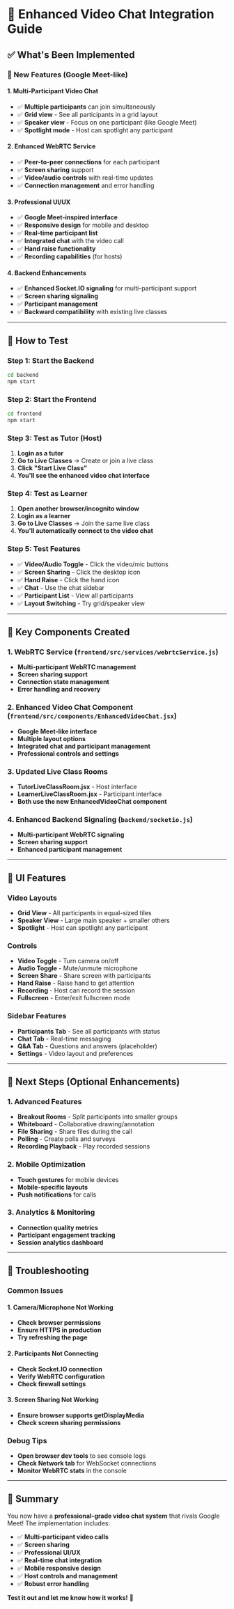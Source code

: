 # 🎥 Enhanced Video Chat Integration Guide

## ✅ **What's Been Implemented**

### **🚀 New Features (Google Meet-like)**

#### **1. Multi-Participant Video Chat**
- ✅ **Multiple participants** can join simultaneously
- ✅ **Grid view** - See all participants in a grid layout
- ✅ **Speaker view** - Focus on one participant (like Google Meet)
- ✅ **Spotlight mode** - Host can spotlight any participant

#### **2. Enhanced WebRTC Service**
- ✅ **Peer-to-peer connections** for each participant
- ✅ **Screen sharing** support
- ✅ **Video/audio controls** with real-time updates
- ✅ **Connection management** and error handling

#### **3. Professional UI/UX**
- ✅ **Google Meet-inspired interface**
- ✅ **Responsive design** for mobile and desktop
- ✅ **Real-time participant list**
- ✅ **Integrated chat** with the video call
- ✅ **Hand raise functionality**
- ✅ **Recording capabilities** (for hosts)

#### **4. Backend Enhancements**
- ✅ **Enhanced Socket.IO signaling** for multi-participant support
- ✅ **Screen sharing signaling**
- ✅ **Participant management**
- ✅ **Backward compatibility** with existing live classes

---

## 🎯 **How to Test**

### **Step 1: Start the Backend**
```bash
cd backend
npm start
```

### **Step 2: Start the Frontend**
```bash
cd frontend
npm start
```

### **Step 3: Test as Tutor (Host)**
1. **Login as a tutor**
2. **Go to Live Classes** → Create or join a live class
3. **Click "Start Live Class"**
4. **You'll see the enhanced video chat interface**

### **Step 4: Test as Learner**
1. **Open another browser/incognito window**
2. **Login as a learner**
3. **Go to Live Classes** → Join the same live class
4. **You'll automatically connect to the video chat**

### **Step 5: Test Features**
- ✅ **Video/Audio Toggle** - Click the video/mic buttons
- ✅ **Screen Sharing** - Click the desktop icon
- ✅ **Hand Raise** - Click the hand icon
- ✅ **Chat** - Use the chat sidebar
- ✅ **Participant List** - View all participants
- ✅ **Layout Switching** - Try grid/speaker view

---

## 🔧 **Key Components Created**

### **1. WebRTC Service** (`frontend/src/services/webrtcService.js`)
- **Multi-participant WebRTC management**
- **Screen sharing support**
- **Connection state management**
- **Error handling and recovery**

### **2. Enhanced Video Chat Component** (`frontend/src/components/EnhancedVideoChat.jsx`)
- **Google Meet-like interface**
- **Multiple layout options**
- **Integrated chat and participant management**
- **Professional controls and settings**

### **3. Updated Live Class Rooms**
- **TutorLiveClassRoom.jsx** - Host interface
- **LearnerLiveClassRoom.jsx** - Participant interface
- **Both use the new EnhancedVideoChat component**

### **4. Enhanced Backend Signaling** (`backend/socketio.js`)
- **Multi-participant WebRTC signaling**
- **Screen sharing support**
- **Enhanced participant management**

---

## 🎨 **UI Features**

### **Video Layouts**
- **Grid View** - All participants in equal-sized tiles
- **Speaker View** - Large main speaker + smaller others
- **Spotlight** - Host can spotlight any participant

### **Controls**
- **Video Toggle** - Turn camera on/off
- **Audio Toggle** - Mute/unmute microphone
- **Screen Share** - Share screen with participants
- **Hand Raise** - Raise hand to get attention
- **Recording** - Host can record the session
- **Fullscreen** - Enter/exit fullscreen mode

### **Sidebar Features**
- **Participants Tab** - See all participants with status
- **Chat Tab** - Real-time messaging
- **Q&A Tab** - Questions and answers (placeholder)
- **Settings** - Video layout and preferences

---

## 🚀 **Next Steps (Optional Enhancements)**

### **1. Advanced Features**
- **Breakout Rooms** - Split participants into smaller groups
- **Whiteboard** - Collaborative drawing/annotation
- **File Sharing** - Share files during the call
- **Polling** - Create polls and surveys
- **Recording Playback** - Play recorded sessions

### **2. Mobile Optimization**
- **Touch gestures** for mobile devices
- **Mobile-specific layouts**
- **Push notifications** for calls

### **3. Analytics & Monitoring**
- **Connection quality metrics**
- **Participant engagement tracking**
- **Session analytics dashboard**

---

## 🐛 **Troubleshooting**

### **Common Issues**

#### **1. Camera/Microphone Not Working**
- **Check browser permissions**
- **Ensure HTTPS in production**
- **Try refreshing the page**

#### **2. Participants Not Connecting**
- **Check Socket.IO connection**
- **Verify WebRTC configuration**
- **Check firewall settings**

#### **3. Screen Sharing Not Working**
- **Ensure browser supports getDisplayMedia**
- **Check screen sharing permissions**

### **Debug Tips**
- **Open browser dev tools** to see console logs
- **Check Network tab** for WebSocket connections
- **Monitor WebRTC stats** in the console

---

## 🎉 **Summary**

You now have a **professional-grade video chat system** that rivals Google Meet! The implementation includes:

- ✅ **Multi-participant video calls**
- ✅ **Screen sharing**
- ✅ **Professional UI/UX**
- ✅ **Real-time chat integration**
- ✅ **Mobile responsive design**
- ✅ **Host controls and management**
- ✅ **Robust error handling**

**Test it out and let me know how it works!** 🚀
